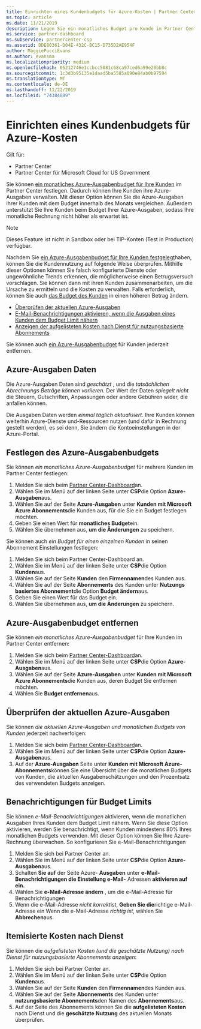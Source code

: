```yaml
---
title: Einrichten eines Kundenbudgets für Azure-Kosten | Partner Center
ms.topic: article
ms.date: 11/21/2019
description: Legen Sie ein monatliches Budget pro Kunde im Partner Center fest.
ms.service: partner-dashboard
ms.subservice: partnercenter-csp
ms.assetid: DDE80361-D04E-432C-BC15-D735D2AE954F
author: MaggiePucciEvans
ms.author: evansma
ms.localizationpriority: medium
ms.openlocfilehash: 05212746e1ccbcc5081c68ca97ced6a99e20bb8c
ms.sourcegitcommit: 1c3d3b95135e1daad5ba5585a090e84ab0b97594
ms.translationtype: MT
ms.contentlocale: de-DE
ms.lasthandoff: 11/22/2019
ms.locfileid: "74384889"
---
```

# <a name="set-an-azure-spending-budget-for-your-customers"></a>Einrichten eines Kundenbudgets für Azure-Kosten

Gilt für:

- Partner Center
- Partner Center für Microsoft Cloud for US Government

Sie können [ein monatliches Azure-Ausgabenbudget für Ihre Kunden](#set-azure-spending-budget) im Partner Center festlegen. Dadurch können Ihre Kunden ihre Azure-Ausgaben verwalten. Mit dieser Option können Sie die Azure-Ausgaben ihrer Kunden mit dem Budget innerhalb des Monats vergleichen. Außerdem unterstützt Sie Ihre Kunden beim Budget Ihrer Azure-Ausgaben, sodass Ihre monatliche Rechnung nicht höher als erwartet ist.


> [!NOTE]  
> Dieses Feature ist nicht in Sandbox oder bei TIP-Konten (Test in Production) verfügbar.

Nachdem Sie [ein Azure-Ausgabenbudget für Ihre Kunden festgelegt](#set-azure-spending-budget)haben, können Sie die Kundennutzung auf folgende Weise überprüfen. Mithilfe dieser Optionen können Sie falsch konfigurierte Dienste oder ungewöhnliche Trends erkennen, die möglicherweise einen Betrugsversuch vorschlagen. Sie können dann mit ihren Kunden zusammenarbeiten, um die Ursache zu ermitteln und die Kosten zu verwalten. Falls erforderlich, können Sie auch [das Budget des Kunden](#set-azure-spending-budget) in einen höheren Betrag ändern.

- [Überprüfen der aktuellen Azure-Ausgaben](#check-current-azure-spending)
- [E-Mail-Benachrichtigungen aktivieren, wenn die Ausgaben eines Kunden dem Budget Limit nähern](#notifications-for-budget-limits)
- [Anzeigen der aufgelisteten Kosten nach Dienst für nutzungsbasierte Abonnements](#itemized-costs-by-service)

Sie können auch [ein Azure-Ausgabenbudget](#remove-azure-spending-budget) für Kunden jederzeit entfernen.

## <a name="azure-spending-data"></a>Azure-Ausgaben Daten

Die Azure-Ausgaben Daten sind *geschätzt* , und die *tatsächlichen Abrechnungs Beträge können variieren*. Der Wert der Daten *spiegelt nicht* die Steuern, Gutschriften, Anpassungen oder andere Gebühren wider, die anfallen können.

Die Ausgaben Daten werden *einmal täglich aktualisiert*. Ihre Kunden können weiterhin Azure-Dienste und-Ressourcen nutzen (und dafür in Rechnung gestellt werden), es sei denn, Sie ändern die Kontoeinstellungen in der Azure-Portal.

## <a name="set-azure-spending-budget"></a>Festlegen des Azure-Ausgabenbudgets

Sie können *ein monatliches Azure-Ausgabenbudget* für mehrere Kunden im Partner Center festlegen:

1. Melden Sie sich beim [Partner Center-Dashboard](https://partner.microsoft.com/dashboard/)an.
2. Wählen Sie im Menü auf der linken Seite unter **CSP**die Option **Azure-Ausgaben**aus.
3. Wählen Sie auf der Seite **Azure-Ausgaben** unter **Kunden mit Microsoft Azure Abonnements**die Kunden aus, für die Sie ein Budget festlegen möchten.
4. Geben Sie einen Wert für **monatliches Budget**ein.
5. Wählen Sie übernehmen aus, **um die Änderungen** zu speichern.

Sie können auch *ein Budget für einen einzelnen Kunden* in seinen Abonnement Einstellungen festlegen:

1. Melden Sie sich beim Partner Center-Dashboard an.
2. Wählen Sie im Menü auf der linken Seite unter **CSP**die Option **Kunden**aus.
3. Wählen Sie auf der Seite **Kunden** den **Firmennamen**des Kunden aus.
4. Wählen Sie auf der Seite **Abonnements** des Kunden unter **Nutzungs basiertes Abonnement**die Option **Budget ändern**aus.
5. Geben Sie einen Wert für das Budget ein.
6. Wählen Sie übernehmen aus, **um die Änderungen** zu speichern.

## <a name="remove-azure-spending-budget"></a>Azure-Ausgabenbudget entfernen

Sie können *ein monatliches Azure-Ausgabenbudget* für Ihre Kunden im Partner Center entfernen:

1. Melden Sie sich beim [Partner Center-Dashboard](https://partner.microsoft.com/dashboard/)an.
2. Wählen Sie im Menü auf der linken Seite unter **CSP**die Option **Azure-Ausgaben**aus.
3. Wählen Sie auf der Seite **Azure-Ausgaben** unter **Kunden mit Microsoft Azure Abonnements**die Kunden aus, deren Budget Sie entfernen möchten.
4. Wählen Sie **Budget entfernen**aus.

## <a name="check-current-azure-spending"></a>Überprüfen der aktuellen Azure-Ausgaben

Sie können *die aktuellen Azure-Ausgaben und monatlichen Budgets von Kunden* jederzeit nachverfolgen:

1. Melden Sie sich beim [Partner Center-Dashboard](https://partner.microsoft.com/dashboard/)an.
2. Wählen Sie im Menü auf der linken Seite unter **CSP**die Option **Azure-Ausgaben**aus.
3. Auf der **Azure-Ausgaben** Seite unter **Kunden mit Microsoft Azure-Abonnements**können Sie eine Übersicht über die monatlichen Budgets von Kunden, die aktuellen Ausgabenschätzungen und den Prozentsatz des verwendeten Budgets anzeigen.

## <a name="notifications-for-budget-limits"></a>Benachrichtigungen für Budget Limits

Sie können *e-Mail-Benachrichtigungen* aktivieren, wenn die monatlichen Ausgaben Ihres Kunden dem Budget Limit nähern. Wenn Sie diese Option aktivieren, werden Sie benachrichtigt, wenn Kunden mindestens 80% Ihres monatlichen Budgets verwenden. Mit dieser Option können Sie Ihre Azure-Rechnung überwachen. So konfigurieren Sie e-Mail-Benachrichtigungen

1. Melden Sie sich bei Partner Center an.
2. Wählen Sie im Menü auf der linken Seite unter **CSP**die Option **Azure-Ausgaben**aus.
3. Schalten **Sie auf** der Seite Azure- **Ausgaben** unter **e-Mail-Benachrichtigungen die Einstellung e-Mail-** Adressen **aktivieren auf ein.**
4. Wählen Sie **e-Mail-Adresse ändern** , um die e-Mail-Adresse für Benachrichtigungen
5. Wenn die e-Mail-Adresse *nicht korrekt*ist, **Geben Sie die**richtige e-Mail-Adresse ein Wenn die e-Mail-Adresse *richtig ist*, wählen Sie **Abbrechen**aus.

## <a name="itemized-costs-by-service"></a>Itemisierte Kosten nach Dienst

Sie können die *aufgelisteten Kosten (und die geschätzte Nutzung) nach Dienst für nutzungsbasierte Abonnements anzeigen*:

1. Melden Sie sich bei Partner Center an.
2. Wählen Sie im Menü auf der linken Seite unter **CSP**die Option **Kunden**aus.
3. Wählen Sie auf der Seite **Kunden** den **Firmennamen**des Kunden aus.
4. Wählen Sie auf der Seite **Abonnements** des Kunden unter **nutzungsbasierte Abonnements**den Namen des **Abonnements**aus.
5. Auf der Seite des Abonnements können Sie die **aufgelisteten Kosten** nach Dienst und die **geschätzte Nutzung** des aktuellen Monats überprüfen.
